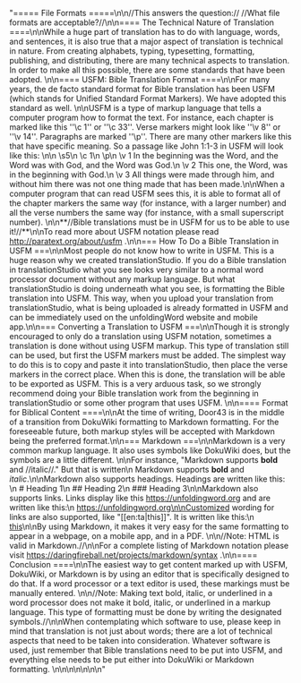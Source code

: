 "===== File Formats =====\n\n//This answers the question:// //What file formats are acceptable?//\n\n==== The Technical Nature of Translation ====\n\nWhile a huge part of translation has to do with language, words, and sentences, it is also true that a major aspect of translation is technical in nature. From creating alphabets, typing, typesetting, formatting, publishing, and distributing, there are many technical aspects to translation. In order to make all this possible, there are some standards that have been adopted. \n\n==== USFM: Bible Translation Format ====\n\nFor many years, the de facto standard format for Bible translation has been USFM (which stands for Unified Standard Format Markers). We have adopted this standard as well. \n\nUSFM is a type of markup language that tells a computer program how to format the text. For instance, each chapter is marked like this ''\\c 1'' or ''\\c 33''. Verse markers might look like ''\\v 8'' or ''\\v 14''. Paragraphs are marked ''\\p''. There are many other markers like this that have specific meaning. So a passage like John 1:1-3 in USFM will look like this: \n\n  \\s5\n  \\c 1\n  \\p\n  \\v 1 In the beginning was the Word, and the Word was with God, and the Word was God.\n  \\v 2 This one, the Word, was in the beginning with God.\n  \\v 3 All things were made through him, and without him there was not one thing made that has been made.\n\nWhen a computer program that can read USFM sees this, it is able to format all of the chapter markers the same way (for instance, with a larger number) and all the verse numbers the same way (for instance, with a small superscript number). \n\n**//Bible translations must be in USFM for us to be able to use it!//**\n\nTo read more about USFM notation please read http://paratext.org/about/usfm .\n\n=== How To Do a Bible Translation in USFM ===\n\nMost people do not know how to write in USFM. This is a huge reason why we created translationStudio. If you do a Bible translation in translationStudio what you see looks very similar to a normal word processor document without any markup language. But what translationStudio is doing underneath what you see, is formatting the Bible translation into USFM. This way, when you upload your translation from translationStudio, what is being uploaded is already formatted in USFM and can be immediately used on the unfoldingWord website and mobile app.\n\n=== Converting a Translation to USFM ===\n\nThough it is strongly encouraged to only do a translation using USFM notation, sometimes a translation is done without using USFM markup. This type of translation still can be used, but first the USFM markers must be added. The simplest way to do this is to copy and paste it into translationStudio, then place the verse markers in the correct place. When this is done, the translation will be able to be exported as USFM. This is a very arduous task, so we strongly recommend doing your Bible translation work from the beginning in translationStudio or some other program that uses USFM. \n\n==== Format for Biblical Content ====\n\nAt the time of writing, Door43 is in the middle of a transition from DokuWiki formatting to Markdown formatting. For the foreseeable future, both markup styles will be accepted with Markdown being the preferred format.\n\n=== Markdown ===\n\nMarkdown is a very common markup language. It also uses symbols like DokuWiki does, but the symbols are a little different. \n\nFor instance, \"Markdown supports **bold** and //italic//.\" But that is written\n  Markdown supports **bold** and *italic*.\n\nMarkdown also supports headings. Headings are written like this:  \n  # Heading 1\n  ## Heading 2\n  ### Heading 3\n\nMarkdown also supports links. Links display like this https://unfoldingword.org and are written like this:\n  https://unfoldingword.org\n\nCustomized wording for links are also supported, like \"[[en:ta|this]]\". It is written like this:\n  [this](https://unfoldingword.org)\n\nBy using Markdown, it makes it very easy for the same formatting to appear in a webpage, on a mobile app, and in a PDF. \n\n//Note: HTML is valid in Markdown.//\n\nFor a complete listing of Markdown notation please visit https://daringfireball.net/projects/markdown/syntax .\n\n==== Conclusion ====\n\nThe easiest way to get content marked up with USFM, DokuWiki, or Markdown is by using an editor that is specifically designed to do that. If a word processor or a text editor is used, these markings must be manually entered. \n\n//Note: Making text bold, italic, or underlined in a word processor does not make it bold, italic, or underlined in a markup language. This type of formatting must be done by writing the designated symbols.//\n\nWhen contemplating which software to use, please keep in mind that translation is not just about words; there are a lot of technical aspects that need to be taken into consideration. Whatever software is used, just remember that Bible translations need to be put into USFM, and everything else needs to be put either into DokuWiki or Markdown formatting. \n\n\n\n\n\n\n"
